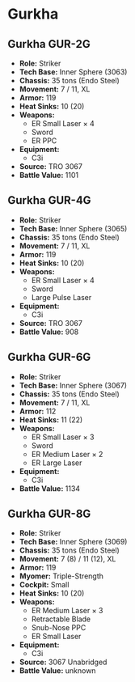 # Gurkha
## Gurkha GUR-2G
- **Role:** Striker
- **Tech Base:** Inner Sphere (3063)
- **Chassis:** 35 tons (Endo Steel)
- **Movement:** 7 / 11, XL
- **Armor:** 119
- **Heat Sinks:** 10 (20)
- **Weapons:**
  - ER Small Laser × 4
  - Sword
  - ER PPC
- **Equipment:**
  - C3i
- **Source:** TRO 3067
- **Battle Value:** 1101

## Gurkha GUR-4G
- **Role:** Striker
- **Tech Base:** Inner Sphere (3065)
- **Chassis:** 35 tons (Endo Steel)
- **Movement:** 7 / 11, XL
- **Armor:** 119
- **Heat Sinks:** 10 (20)
- **Weapons:**
  - ER Small Laser × 4
  - Sword
  - Large Pulse Laser
- **Equipment:**
  - C3i
- **Source:** TRO 3067
- **Battle Value:** 908

## Gurkha GUR-6G
- **Role:** Striker
- **Tech Base:** Inner Sphere (3067)
- **Chassis:** 35 tons (Endo Steel)
- **Movement:** 7 / 11, XL
- **Armor:** 112
- **Heat Sinks:** 11 (22)
- **Weapons:**
  - ER Small Laser × 3
  - Sword
  - ER Medium Laser × 2
  - ER Large Laser
- **Equipment:**
  - C3i
- **Battle Value:** 1134

## Gurkha GUR-8G
- **Role:** Striker
- **Tech Base:** Inner Sphere (3069)
- **Chassis:** 35 tons (Endo Steel)
- **Movement:** 7 (8) / 11 (12), XL
- **Armor:** 119
- **Myomer:** Triple-Strength
- **Cockpit:** Small
- **Heat Sinks:** 10 (20)
- **Weapons:**
  - ER Medium Laser × 3
  - Retractable Blade
  - Snub-Nose PPC
  - ER Small Laser
- **Equipment:**
  - C3i
- **Source:** 3067 Unabridged
- **Battle Value:** unknown

